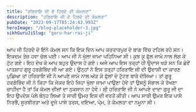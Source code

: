 ```yaml
---
title: "ਹਰਿਰਾਇ ਜੀ ਦੇ ਹਿਰਦੇ ਦੀ ਕੋਮਲਤਾ"
description: "ਹਰਿਰਾਇ ਜੀ ਦੇ ਹਿਰਦੇ ਦੀ ਕੋਮਲਤਾ"
pubDate: "2023-09-17T05:24:43.993Z"
heroImage: "/blog-placeholder-3.jpg"
sikhGuruJiSlug: "guru-har-rai-ji"
---
```


ਆਪ ਜੀ ਹਿਰਦੇ ਦੇ ਇੰਨੇ ਕੋਮਲ ਸਨ ਕਿ ਇਕ ਦਿਨ ਆਪ ਕਰਤਾਰਪੁਰ ਦੇ ਬਾਗ ਵਿੱਚ ਟਹਿਲ ਰਹੇ ਸਨ। ਇਕਦਮ ਤੇਜ਼ ਹਵਾ ਚੱਲ ਪਈ। ਆਪ ਜੀ ਨੇ ਖੁੱਲਾ ਜਾਮਾ ਪਹਿਨਿਆ ਸੀ। ਕੁਝ ਕੁ ਫੁੱਲ ਜਾਮੇ ਨਾਲ ਲੱਗ ਕੇ ਟੁੱਟ ਗਏ। ਇਹ ਦੇਖ ਕੇ ਆਪ ਬਹੁਤ ਉਦਾਸ ਹੋ
ਗਏ। ਅਜੇ ਆਪ ਇਸ ਤਰ੍ਹਾਂ ਹੀ ਉਦਾਸ ਖੜੇ ਸਨ ਕਿ ਛੇਵੇਂ ਪਾਤਸ਼ਾਹ ਗੁਰੂ ਹਰਗੋਬਿੰਦ ਜੀ ਆ ਗਏ। ਉਨ੍ਹਾਂ ਨੇ ਇਸ ਤਰ੍ਹਾਂ ਹਰਿਰਾਇ ਜੀ ਦੀ ਉਦਾਸੀ ਦਾ ਕਾਰਣ ਪੁਛਿਆ ਤਾਂ ਹਰਿਰਾਇ ਜੀ ਨੇ ਆਪਣੇ ਜਾਮੇ ਨਾਲ ਅੱੜ ਕੇ ਫੁੱਲਾਂ ਦੇ ਟੁੱਟਣ ਬਾਰੇ ਦੱਸਿਆ। ਤਾਂ ਗੁਰੂ ਹਰਗੋਬਿੰਦ ਜੀ ਨੇ ਕਿਹਾ ਕਿ ਜੇਕਰ ਇਹੋ ਜਿਹਾ ਖੁੱਲਾ ਜਾਮਾ ਪਾਉਣਾ ਹੋਵੇ ਤਾਂ ਉਸਨੂੰ ਸੰਭਾਲ ਕੇ ਰੱਖਣਾ ਚਾਹੀਦਾ ਹੈ ਤਾਂ ਕਿ ਕੋਮਲ ਚੀਜ਼ਾਂ ਦਾ ਨੁਕਸਾਨ ਨਾ ਹੋਵੇ।
ਸ਼ੀ੍ ਹਰਿਰਾਇ ਜੀ ਨੇ ਆਪਣੇ ਦਾਦਾ ਗੁਰੂ ਜੀ ਦਾ ਇਹ ਉਪਦੇਸ਼ ਪੱਲੇ ਬੰਨ੍ਹ ਲਿਆ ਤੇ ਸਾਰੀ ਉਮਰ ਇਸ ਦੀ ਵਰਤੋਂ ਕੀਤੀ। ਆਪ ਸਾਰੀ ਉਮਰ ਇਕ ਪਾਸੇ ਨਿਰਭੈ, ਸੂਰਬੀਰਤਾ ਅਤੇ ਦੂਜੇ ਪਾਸੇ ਤਰਸ, ਦਇਆ, ਪੇ੍ਮ, ਤੇ ਕੋਮਲਤਾ ਦਾ ਨਮੂਨਾ ਸੀ।
